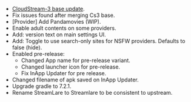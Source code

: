 + [CloudStream-3 base update](https://github.com/LagradOst/CloudStream-3/tree/8ad17143a4e7da6506e63cde280c149cea5af58d).
+ Fix issues found after merging Cs3 base.
+ [Provider] Add Pandamovies (WIP).
+ Enable adult contents on some providers.
+ Add: version text on main settings UI.
+ Add: Toggle to use search-only sites for NSFW providers. Defaults to false (hide).
+ Enabled pre-release:
  + Changed App name for pre-release variant.
  + Changed launcher icon for pre-release.
  + Fix InApp Updater for pre release.
+ Changed filename of apk saved on InApp Updater.
+ Upgrade gradle to 7.2.1.
+ Rename StreamLare to Streamlare to be consistent to upstream.
